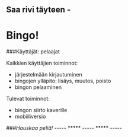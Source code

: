 
## Saa rivi täyteen - 
#                 Bingo!

###Käyttäjät: pelaajat

Kaikkien käyttäjien toiminnot:
* järjestelmään kirjautuminen
* bingojen ylläpito: lisäys, muutos, poisto
* bingon pelaaminen  

Tulevat toiminnot:
* bingon siirto kaverille
* mobiiliversio

###*Hauskaa peliä!* 
----- ***** ----- ***** ----- 


